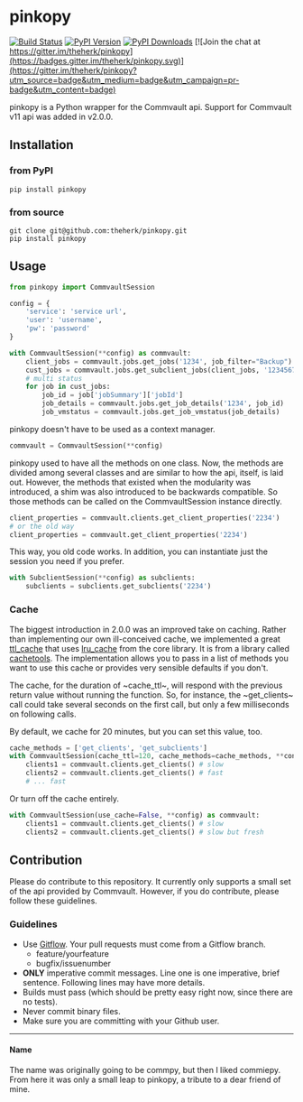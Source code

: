 pinkopy
=======

[![Build Status](https://travis-ci.org/theherk/pinkopy.svg)](https://travis-ci.org/theherk/pinkopy)
[![PyPI Version](https://img.shields.io/pypi/v/pinkopy.svg)](https://pypi.python.org/pypi/pinkopy)
[![PyPI Downloads](https://img.shields.io/pypi/dm/pinkopy.svg)](https://pypi.python.org/pypi/pinkopy)
[![Join the chat at https://gitter.im/theherk/pinkopy](https://badges.gitter.im/theherk/pinkopy.svg)](https://gitter.im/theherk/pinkopy?utm_source=badge&utm_medium=badge&utm_campaign=pr-badge&utm_content=badge)

pinkopy is a Python wrapper for the Commvault api. Support for Commvault v11 api was added in v2.0.0.

Installation
------------

### from PyPI

    pip install pinkopy

### from source

    git clone git@github.com:theherk/pinkopy.git
    pip install pinkopy

Usage
-----

~~~python
from pinkopy import CommvaultSession

config = {
    'service': 'service url',
    'user': 'username',
    'pw': 'password'
}

with CommvaultSession(**config) as commvault:
    client_jobs = commvault.jobs.get_jobs('1234', job_filter="Backup")
    cust_jobs = commvault.jobs.get_subclient_jobs(client_jobs, '12345678', last=3)
    # multi status
    for job in cust_jobs:
        job_id = job['jobSummary']['jobId']
        job_details = commvault.jobs.get_job_details('1234', job_id)
        job_vmstatus = commvault.jobs.get_job_vmstatus(job_details)
~~~

pinkopy doesn't have to be used as a context manager.

~~~python
commvault = CommvaultSession(**config)
~~~

pinkopy used to have all the methods on one class. Now, the methods are divided among several classes and are similar to how the api, itself, is laid out. However, the methods that existed when the modularity was introduced, a shim was also introduced to be backwards compatible. So those methods can be called on the CommvaultSession instance directly.

~~~python
client_properties = commvault.clients.get_client_properties('2234')
# or the old way
client_properties = commvault.get_client_properties('2234')
~~~

This way, you old code works. In addition, you can instantiate just the session you need if you prefer.

~~~python
with SubclientSession(**config) as subclients:
    subclients = subclients.get_subclients('2234')
~~~

### Cache

The biggest introduction in 2.0.0 was an improved take on caching. Rather than implementing our own ill-conceived cache, we implemented a great [ttl_cache](https://pythonhosted.org/cachetools/#cachetools.func.ttl_cache) that uses [lru_cache](https://docs.python.org/3/library/functools.html#functools.lru_cache) from the core library. It is from a library called [cachetools](https://pythonhosted.org/cachetools/). The implementation allows you to pass in a list of methods you want to use this cache or provides very sensible defaults if you don't.

The cache, for the duration of ~cache_ttl~, will respond with the previous return value without running the function. So, for instance, the ~get_clients~ call could take several seconds on the first call, but only a few milliseconds on following calls.

By default, we cache for 20 minutes, but you can set this value, too.

~~~python
cache_methods = ['get_clients', 'get_subclients']
with CommvaultSession(cache_ttl=120, cache_methods=cache_methods, **config) as commvault:
    clients1 = commvault.clients.get_clients() # slow
    clients2 = commvault.clients.get_clients() # fast
    # ... fast
~~~

Or turn off the cache entirely.

~~~python
with CommvaultSession(use_cache=False, **config) as commvault:
    clients1 = commvault.clients.get_clients() # slow
    clients2 = commvault.clients.get_clients() # slow but fresh
~~~

Contribution
------------

Please do contribute to this repository. It currently only supports a small set of the api provided by Commvault. However, if you do contribute, please follow these guidelines.

### Guidelines

+ Use [Gitflow](https://www.atlassian.com/git/tutorials/comparing-workflows/). Your pull requests must come from a Gitflow branch.
    - feature/yourfeature
    - bugfix/issuenumber
+ **ONLY** imperative commit messages. Line one is one imperative, brief sentence. Following lines may have more details.
+ Builds must pass (which should be pretty easy right now, since there are no tests).
+ Never commit binary files.
+ Make sure you are committing with your Github user.

---

#### Name

The name was originally going to be commpy, but then I liked commiepy. From here it was only a small leap to pinkopy, a tribute to a dear friend of mine.
